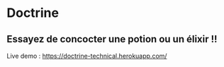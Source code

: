 # Doctrine

## Essayez de concocter une potion ou un élixir !!

Live demo : https://doctrine-technical.herokuapp.com/
